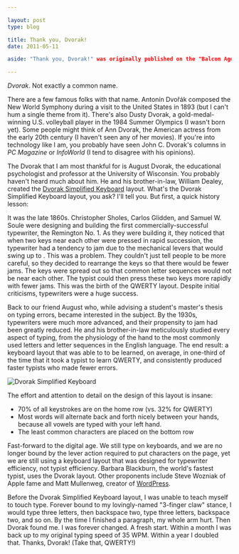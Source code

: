 ```yaml
---

layout: post
type: blog

title: Thank you, Dvorak!
date: 2011-05-11

aside: "Thank you, Dvorak!" was originally published on the "Balcom Agency blog":http://balcomagency.com/blog. I have syndicated it here for archival purposes. "Read it on the Balcom blog &raquo;":http://balcomagency.com/phillip/blog/thank-you-dvorak

---
```

_Dvorak_. Not exactly a common name.

There are a few famous folks with that name. Antonín Dvořák composed the New World Symphony during a visit to the United States in 1893 (but I can't hum a single theme from it). There's also Dusty Dvorak, a gold-medal-winning U.S. volleyball player in the 1984 Summer Olympics (I wasn't born yet). Some people might think of Ann Dvorak, the American actress from the early 20th century (I haven't seen any of her movies). If you're into technology like I am, you probably have seen John C. Dvorak's columns in _PC Magazine_ or _InfoWorld_ (I tend to disagree with his opinions).

The Dvorak that I am most thankful for is August Dvorak, the educational psychologist and professor at the University of Wisconsin. You probably haven't heard much about him. He and his brother-in-law, William Dealey, created the [Dvorak Simplified Keyboard][dsk] layout. What's the Dvorak Simplified Keyboard layout, you ask? I'll tell you. But first, a quick history lesson:

It was the late 1860s. Christopher Sholes, Carlos Glidden, and Samuel W. Soule were designing and building the first commercially-successful typewriter, the Remington No. 1. As they were building it, they noticed that when two keys near each other were pressed in rapid succession, the typewriter had a tendency to jam due to the mechanical levers that would swing up to . This was a problem. They couldn't just tell people to be more careful, so they decided to rearrange the keys so that there would be fewer jams. The keys were spread out so that common letter sequences would not be near each other. The typist could then press these two keys more rapidly with fewer jams. This was the birth of the QWERTY layout. Despite initial criticisms, typewriters were a huge success.

Back to our friend August who, while advising a student's master's thesis on typing errors, became interested in the subject. By the 1930s, typewriters were much more advanced, and their propensity to jam had been greatly reduced. He and his brother-in-law meticulously studied every aspect of typing, from the physiology of the hand to the most commonly used letters and letter sequences in the English language. The end result: a keyboard layout that was able to to be learned, on average, in one-third of the time that it took a typist to learn QWERTY, and consistently produced faster typists who made fewer errors.

![Dvorak Simplified Keyboard][dsk-img]

The effort and attention to detail on the design of this layout is insane:

* 70% of all keystrokes are on the home row (vs. 32% for QWERTY)
* Most words will alternate back and forth nicely between your hands, because all vowels are typed with your left hand.
* The least common characters are placed on the bottom row

Fast-forward to the digital age. We still type on keyboards, and we are no longer bound by the lever action required to put characters on the page, yet we are still using a keyboard layout that was designed for typewriter efficiency, not typist efficiency. Barbara Blackburn, the world's fastest typist, uses the Dvorak layout. Other proponents include Steve Wozniak of Apple fame and Matt Mullenweg, creator of [WordPress][wp].

Before the Dvorak Simplified Keyboard layout, I was unable to teach myself to touch type. Forever bound to my lovingly-named "3-finger claw" stance, I would type three letters, then backspace two, type three letters, backspace two, and so on. By the time I finished a paragraph, my whole arm hurt. Then Dvorak found me. I was forever changed. A fresh start. Within a month I was back up to my original typing speed of 35 WPM. Within a year I doubled that. Thanks, Dvorak! (Take that, QWERTY!)

[dsk]: http://en.wikipedia.org/wiki/Dvorak_Simplified_Keyboard
[wp]: http://wordpress.org/

[dsk-img]: http://upload.wikimedia.org/wikipedia/commons/thumb/2/25/KB_United_States_Dvorak.svg/500px-KB_United_States_Dvorak.svg.png